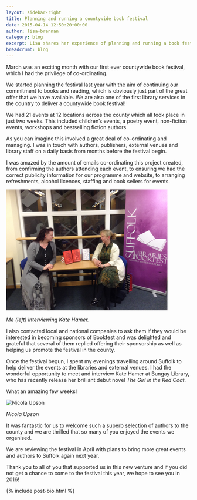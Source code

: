 ```yaml
---
layout: sidebar-right
title: Planning and running a countywide book festival
date: 2015-04-14 12:50:20+00:00
author: lisa-brennan
category: blog
excerpt: Lisa shares her experience of planning and running a book festival of 21 events across 12 locations in a large county.
breadcrumb: blog
---
```

March was an exciting month with our first ever countywide book festival, which I had the privilege of co-ordinating.

We started planning the festival last year with the aim of continuing our commitment to books and reading, which is obviously just part of the great offer that we have available. We are also one of the first library services in the country to deliver a countywide book festival!

We had 21 events at 12 locations across the county which all took place in just two weeks. This included children’s events, a poetry event, non-fiction events, workshops and bestselling fiction authors.

As you can imagine this involved a great deal of co-ordinating and managing. I was in touch with authors, publishers, external venues and library staff on a daily basis from months before the festival begin.

I was amazed by the amount of emails co-ordinating this project created, from confirming the authors attending each event, to ensuring we had the correct publicity information for our programme and website, to arranging refreshments, alcohol licences, staffing and book sellers for events.

![Lisa Brennan and Kate Hamer](/images/article/lisa-brennan-interviewing-kate-hamer.jpg)

*Me (left) interviewing Kate Hamer.*

I also contacted local and national companies to ask them if they would be interested in becoming sponsors of Bookfest and was delighted and grateful that several of them replied offering their sponsorship as well as helping us promote the festival in the county.

Once the festival begun, I spent my evenings travelling around Suffolk to help deliver the events at the libraries and external venues. I had the wonderful opportunity to meet and interview Kate Hamer at Bungay Library, who has recently release her brilliant debut novel <cite>The Girl in the Red Coat</cite>.

What an amazing few weeks!

![Nicola Upson](/images/article/nicola-upson-standing-next-to-bookfest-2015-banner)

*Nicola Upson*

It was fantastic for us to welcome such a superb selection of authors to the county and we are thrilled that so many of you enjoyed the events we organised.

We are reviewing the festival in April with plans to bring more great events and authors to Suffolk again next year.

Thank you to all of you that supported us in this new venture and if you did not get a chance to come to the festival this year, we hope to see you in 2016!

{% include post-bio.html %}
